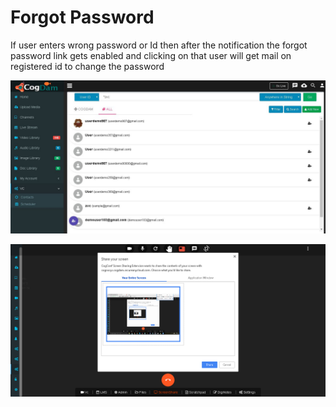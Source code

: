 # Forgot Password

If user enters wrong password or Id then after the notification the forgot password link gets enabled and clicking on that user will get mail on registered id to change the password

![](../.gitbook/assets/image%20%28134%29.png)

![](../.gitbook/assets/image%20%28143%29.png)






